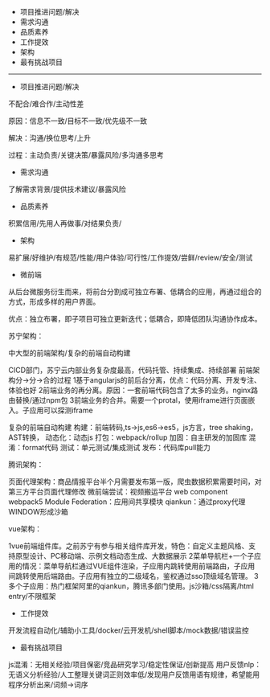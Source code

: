 * 项目推进问题/解决
* 需求沟通
* 品质素养
* 工作提效
* 架构
* 最有挑战项目

---

* 项目推进问题/解决

不配合/难合作/主动性差

原因：信息不一致/目标不一致/优先级不一致

解决：沟通/换位思考/上升

过程：主动负责/关键决策/暴露风险/多沟通多思考

* 需求沟通

了解需求背景/提供技术建议/暴露风险

* 品质素养

积累信用/先用人再做事/对结果负责/

* 架构

易扩展/好维护/有规范/性能/用户体验/可行性/工作提效/尝鲜/review/安全/测试

* 微前端

从后台微服务衍生而来，将前台分割成可独立布署、低耦合的应用，再通过组合的方式，形成多样的用户界面。

优点：独立布署，即子项目可独立更新迭代；低耦合，即降低团队沟通协作成本。

苏宁架构：

中大型的前端架构/复杂的前端自动构建

CICD部门，苏宁云内部业务复杂度最高，代码托管、持续集成、持续部署
前端架构分->分->合的过程
1基于angularjs的前后台分离，优点：代码分离、开发专注、体验也好
2前端业务的再分离。原因：一套前端代码包含了太多的业务。nginx路由替换/通过npm包
3前端业务的合并。需要一个protal，使用iframe进行页面嵌入。子应用可以探测iframe

复杂的前端自动构建
构建：前端转码,ts->js,es6->es5，js方言，tree shaking，AST转换，
动态化：动态js
打包：webpack/rollup
加固：自主研发的加固库
混淆：format代码
测试：单元测试/集成测试
发布：代码库pull能力

腾讯架构：

页面代理架构：商品情报平台半个月需要发布第一版，爬虫数据积累需要时间，对第三方平台页面代理修改
微前端尝试：视频搬运平台
web component
webpack5 Module Federation：应用间共享模块
qiankun：通过proxy代理WINDOW形成沙箱

vue架构：

1vue前端组件库。之前苏宁有参与相关组件库开发，特色：自定义主题风格、支持原型设计、PC移动端、示例文档动态生成、大数据展示
2菜单导航栏+一个子应用的情况：菜单导航栏通过VUE组件渲染，子应用内跳转使用前端路由，子应用间跳转使用后端路由。子应用有独立的二级域名，鉴权通过sso顶级域名管理。
3多个子应用：热门框架阿里的qiankun，腾讯多部门使用。js沙箱/css隔离/html entry/不限框架

* 工作提效

开发流程自动化/辅助小工具/docker/云开发机/shell脚本/mock数据/错误监控

* 最有挑战项目

js混淆：无相关经验/项目保密/竞品研究学习/稳定性保证/创新提高
用户反馈nlp：无语义分析经验/人工整理关键词正则效率低/发现用户反馈用语有规律，希望能用程序分析出来/词频->词序
